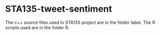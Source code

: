 STA135-tweet-sentiment
======================

The c++ source files used in STA135 project are in the folder label.
The R scripts used are in the folder R.

